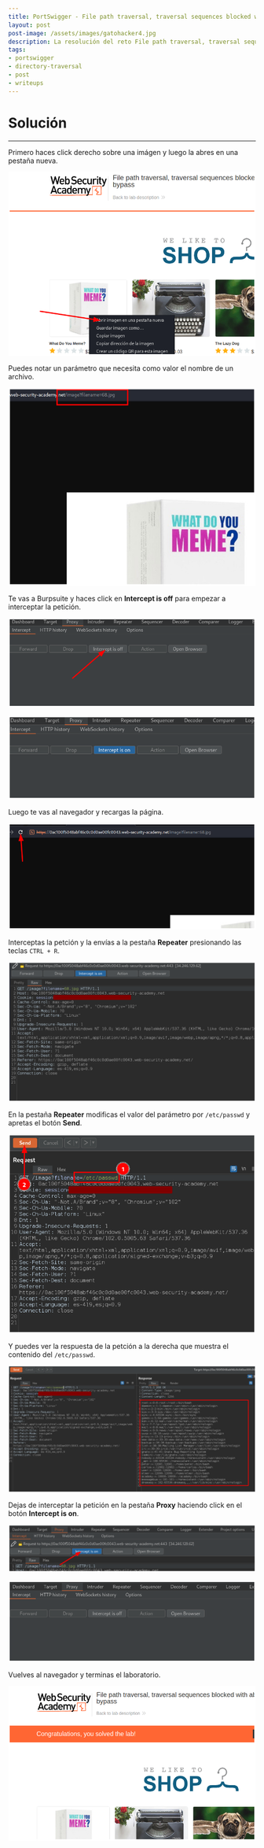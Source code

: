 ```yaml
---
title: PortSwigger - File path traversal, traversal sequences blocked with absolute path bypass.
layout: post
post-image: /assets/images/gatohacker4.jpg 
description: La resolución del reto File path traversal, traversal sequences blocked with absolute path bypass.
tags:
- portswigger
- directory-traversal
- post
- writeups
---
```

# Solución
---

Primero haces click derecho sobre una imágen y luego la abres en una pestaña nueva.

![](/assets/images/images-portswigger-dt/lab2-1.png)

Puedes notar un parámetro que necesita como valor el nombre de un archivo.

![](/assets/images/images-portswigger-dt/lab2-2.png)

Te vas a Burpsuite y haces click en **Intercept is off** para empezar a interceptar la petición.

![](/assets/images/images-portswigger-dt/lab2-3.png)

![](/assets/images/images-portswigger-dt/lab2-4.png)

Luego te vas al navegador y recargas la página.

![](/assets/images/images-portswigger-dt/lab2-5.png)

Interceptas la petción y la envías a la pestaña **Repeater** presionando las teclas `CTRL + R`.

![](/assets/images/images-portswigger-dt/lab2-6.png)

En la pestaña **Repeater** modificas el valor del parámetro por `/etc/passwd` y apretas el botón **Send**.

![](/assets/images/images-portswigger-dt/lab2-7.png)

Y puedes ver la respuesta de la petción a la derecha que muestra el contenido del `/etc/passwd`.

![](/assets/images/images-portswigger-dt/lab2-8.png)

Dejas de interceptar la petición en la pestaña **Proxy** haciendo click en el botón **Intercept is on**.

![](/assets/images/images-portswigger-dt/lab2-9.png)

![](/assets/images/images-portswigger-dt/lab2-10.png)

Vuelves al navegador y terminas el laboratorio.

![](/assets/images/images-portswigger-dt/lab2-11.png)

